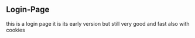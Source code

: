 ## Login-Page

this is a login page it is its early version but still very good and fast also with cookies

